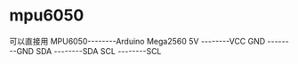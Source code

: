 # mpu6050
可以直接用
MPU6050--------Arduino Mega2560
5V     --------VCC
GND    --------GND
SDA    --------SDA
SCL    --------SCL
